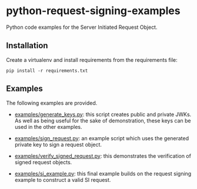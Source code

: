 # python-request-signing-examples
Python code examples for the Server Initiated Request Object.

## Installation
Create a virtualenv and install requirements from the requirements file:

    pip install -r requirements.txt

## Examples
The following examples are provided.

-   [examples/generate_keys.py](examples/generate_keys.py): this script creates
    public and private JWKs. As well as being useful for the sake of
    demonstration, these keys can be used in the other examples.

-   [examples/sign_request.py](examples/sign_request.py): an example script
    which uses the generated private key to sign a request object.

-   [examples/verify_signed_request.py](examples/verify_signed_request.py):
    this demonstrates the verification of signed request objects.

-   [examples/si_example.py](examples/si_example.py): this final example builds
    on the request signing example to construct a valid SI request.
